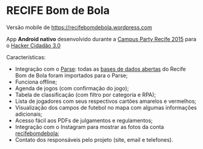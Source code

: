 # RECIFE Bom de Bola
Versão mobile de https://recifebomdebola.wordpress.com

App **Android nativo** desenvolvido durante a [Campus Party Recife 2015](http://recife.campus-party.org/) para o [Hacker Cidadão 3.0](http://hackercidadao.com.br/)

Características:
* Integração com o [Parse](http://parse.com): todas as [bases de dados abertas](http://dados.recife.pe.gov.br/dataset/recife-bom-de-bola) do Recife Bom de Bola foram importados para o Parse;
* Funciona offline; 
* Agenda de jogos (com confirmação do jogo); 
* Tabela de classificação (com filtro por categoria e RPA); 
* Lista de jogadores com seus respectivos cartões amarelos e vermelhos; 
* Visualização dos campos de futebol no mapa com algumas informações adicionais; 
* Acesso fácil aos PDFs de julgamentos e regulamentos; 
* Integração com o Instagram para mostrar as fotos da conta [recifebomdebola](http://instagram.com/recifebomdebola/); 
* Contato dos responsáveis pelo projeto (site, email e telefones).
